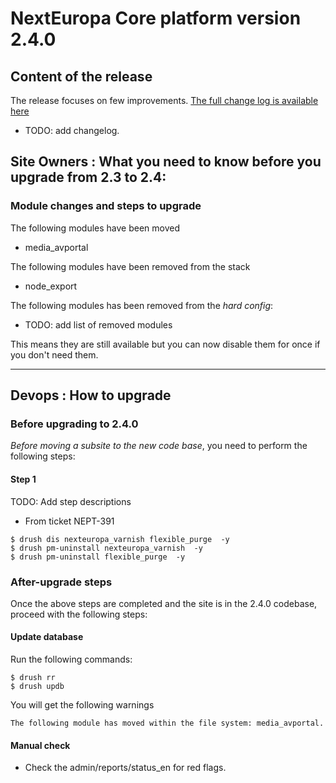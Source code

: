# NextEuropa Core platform version 2.4.0

## Content of the release

 The release focuses on few improvements.
 [The full change log is available here](CHANGELOG.md)
 
  * TODO: add changelog.
 

## Site Owners : What you need to know before you upgrade from 2.3 to 2.4:

### Module changes and steps to upgrade

The following modules have been moved
  - media_avportal

The following modules have been removed from the stack
  - node_export

The following modules has been removed from the *hard config*:
  - TODO: add list of removed modules

This means they are still available but you can now disable them for once if 
you don't need them.
  

***
## Devops : How to upgrade

### Before upgrading to 2.4.0

*Before moving a subsite to the new code base*, you need to perform the following steps:

#### Step 1

  TODO: Add step descriptions

 * From ticket NEPT-391

```
$ drush dis nexteuropa_varnish flexible_purge  -y
$ drush pm-uninstall nexteuropa_varnish  -y
$ drush pm-uninstall flexible_purge  -y

```

### After-upgrade steps

Once the above steps are completed and the site is in the 2.4.0 codebase,
proceed with the following steps:

#### Update database

  Run the following commands:

```
$ drush rr
$ drush updb
```

  You will get the following warnings

```
The following module has moved within the file system: media_avportal. 
```

#### Manual check

  * Check the admin/reports/status_en for red flags.
